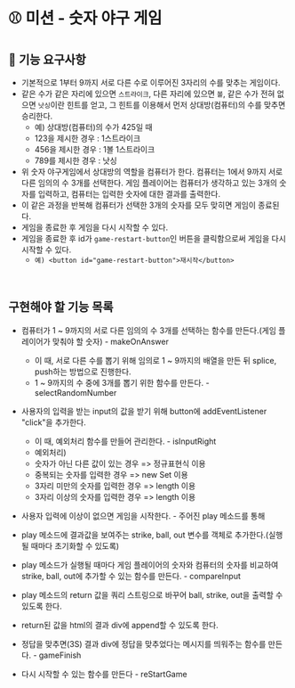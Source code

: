 # ⚾ 미션 - 숫자 야구 게임

## 🎯 기능 요구사항

- 기본적으로 1부터 9까지 서로 다른 수로 이루어진 3자리의 수를 맞추는 게임이다.
- 같은 수가 같은 자리에 있으면 `스트라이크`, 다른 자리에 있으면 `볼`, 같은 수가 전혀 없으면 `낫싱`이란 힌트를 얻고, 그 힌트를 이용해서 먼저 상대방(컴퓨터)의 수를 맞추면 승리한다.
  - 예) 상대방(컴퓨터)의 수가 425일 때
  - 123을 제시한 경우 : 1스트라이크
  - 456을 제시한 경우 : 1볼 1스트라이크
  - 789를 제시한 경우 : 낫싱
- 위 숫자 야구게임에서 상대방의 역할을 컴퓨터가 한다. 컴퓨터는 1에서 9까지 서로 다른 임의의 수 3개를 선택한다. 게임 플레이어는 컴퓨터가 생각하고 있는 3개의 숫자를 입력하고, 컴퓨터는 입력한 숫자에 대한 결과를 출력한다.
- 이 같은 과정을 반복해 컴퓨터가 선택한 3개의 숫자를 모두 맞히면 게임이 종료된다.
- 게임을 종료한 후 게임을 다시 시작할 수 있다.
- 게임을 종료한 후 id가 `game-restart-button`인 버튼을 클릭함으로써 게임을 다시 시작할 수 있다. 
  - `예) <button id="game-restart-button">재시작</button>`

<br>

## 구현해야 할 기능 목록

  - 컴퓨터가 1 ~ 9까지의 서로 다른 임의의 수 3개를 선택하는 함수를 만든다.(게임 플레이어가 맞춰야 할 숫자) - makeOnAnswer
    - 이 때, 서로 다른 수를 뽑기 위해 임의로 1 ~ 9까지의 배열을 만든 뒤 splice, push하는 방법으로 진행한다.
    - 1 ~ 9까지의 수 중에 3개를 뽑기 위한 함수를 만든다. - selectRandomNumber
    
  - 사용자의 입력을 받는 input의 값을 받기 위해 button에 addEventListener "click"을 추가한다.
    - 이 때, 예외처리 함수를 만들어 관리한다. - isInputRight
    - 예외처리) 
    - 숫자가 아닌 다른 값이 있는 경우 => 정규표현식 이용
    - 중복되는 숫자를 입력한 경우 => new Set 이용
    - 3자리 미만의 숫자를 입력한 경우 => length 이용
    - 3자리 이상의 숫자를 입력한 경우 => length 이용
    
  - 사용자 입력에 이상이 없으면 게임을 시작한다. - 주어진 play 메소드를 통해
  - play 메소드에 결과값을 보여주는 strike, ball, out 변수를 객체로 추가한다.(실행될 때마다 초기화할 수 있도록)
  - play 메소드가 실행될 때마다 게임 플레이어의 숫자와 컴퓨터의 숫자를 비교하여 strike, ball, out에 추가할 수 있는 함수를 만든다. - compareInput
  - play 메소드의 return 값을 쿼리 스트링으로 바꾸어 ball, strike, out을 출력할 수 있도록 한다.
  - return된 값을 html의 결과 div에 append할 수 있도록 한다.
  
  - 정답을 맞추면(3S) 결과 div에 정답을 맞추었다는 메시지를 띄워주는 함수를 만든다. - gameFinish
  
  - 다시 시작할 수 있는 함수를 만든다 - reStartGame
